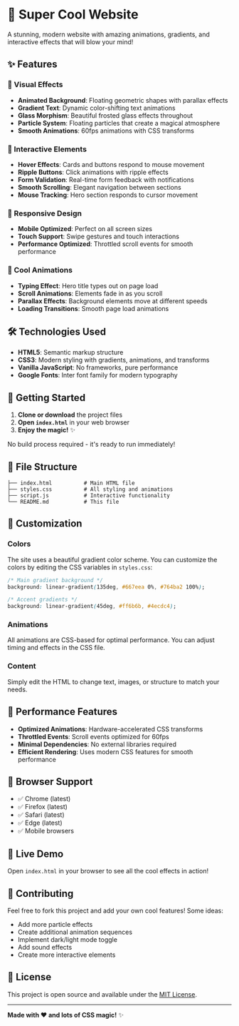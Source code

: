 # 🚀 Super Cool Website

A stunning, modern website with amazing animations, gradients, and interactive effects that will blow your mind!

## ✨ Features

### 🎨 Visual Effects
- **Animated Background**: Floating geometric shapes with parallax effects
- **Gradient Text**: Dynamic color-shifting text animations
- **Glass Morphism**: Beautiful frosted glass effects throughout
- **Particle System**: Floating particles that create a magical atmosphere
- **Smooth Animations**: 60fps animations with CSS transforms

### 🎯 Interactive Elements
- **Hover Effects**: Cards and buttons respond to mouse movement
- **Ripple Buttons**: Click animations with ripple effects
- **Form Validation**: Real-time form feedback with notifications
- **Smooth Scrolling**: Elegant navigation between sections
- **Mouse Tracking**: Hero section responds to cursor movement

### 📱 Responsive Design
- **Mobile Optimized**: Perfect on all screen sizes
- **Touch Support**: Swipe gestures and touch interactions
- **Performance Optimized**: Throttled scroll events for smooth performance

### 🎪 Cool Animations
- **Typing Effect**: Hero title types out on page load
- **Scroll Animations**: Elements fade in as you scroll
- **Parallax Effects**: Background elements move at different speeds
- **Loading Transitions**: Smooth page load animations

## 🛠️ Technologies Used

- **HTML5**: Semantic markup structure
- **CSS3**: Modern styling with gradients, animations, and transforms
- **Vanilla JavaScript**: No frameworks, pure performance
- **Google Fonts**: Inter font family for modern typography

## 🚀 Getting Started

1. **Clone or download** the project files
2. **Open `index.html`** in your web browser
3. **Enjoy the magic!** ✨

No build process required - it's ready to run immediately!

## 📁 File Structure

```
├── index.html          # Main HTML file
├── styles.css          # All styling and animations
├── script.js           # Interactive functionality
└── README.md           # This file
```

## 🎨 Customization

### Colors
The site uses a beautiful gradient color scheme. You can customize the colors by editing the CSS variables in `styles.css`:

```css
/* Main gradient background */
background: linear-gradient(135deg, #667eea 0%, #764ba2 100%);

/* Accent gradients */
background: linear-gradient(45deg, #ff6b6b, #4ecdc4);
```

### Animations
All animations are CSS-based for optimal performance. You can adjust timing and effects in the CSS file.

### Content
Simply edit the HTML to change text, images, or structure to match your needs.

## 🌟 Performance Features

- **Optimized Animations**: Hardware-accelerated CSS transforms
- **Throttled Events**: Scroll events optimized for 60fps
- **Minimal Dependencies**: No external libraries required
- **Efficient Rendering**: Uses modern CSS features for smooth performance

## 🎯 Browser Support

- ✅ Chrome (latest)
- ✅ Firefox (latest)
- ✅ Safari (latest)
- ✅ Edge (latest)
- ✅ Mobile browsers

## 🎪 Live Demo

Open `index.html` in your browser to see all the cool effects in action!

## 🤝 Contributing

Feel free to fork this project and add your own cool features! Some ideas:
- Add more particle effects
- Create additional animation sequences
- Implement dark/light mode toggle
- Add sound effects
- Create more interactive elements

## 📄 License

This project is open source and available under the [MIT License](LICENSE).

---

**Made with ❤️ and lots of CSS magic!** ✨
